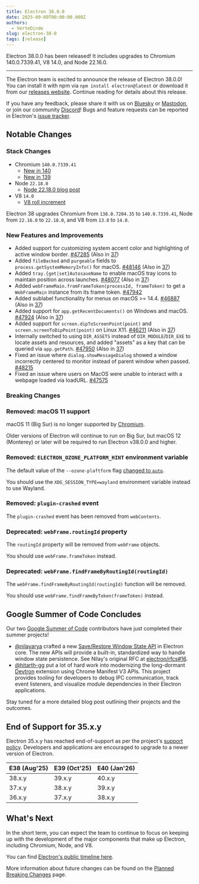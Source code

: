```yaml
---
title: Electron 38.0.0
date: 2025-09-09T00:00:00.000Z
authors:
  - VerteDinde
slug: electron-38-0
tags: [release]
---
```


Electron 38.0.0 has been released! It includes upgrades to Chromium 140.0.7339.41, V8 14.0, and Node 22.16.0.

---

The Electron team is excited to announce the release of Electron 38.0.0! You can install it with npm via `npm install electron@latest` or download it from our [releases website](https://releases.electronjs.org/release?channel=stable). Continue reading for details about this release.

If you have any feedback, please share it with us on [Bluesky](https://bsky.app/profile/electronjs.org) or [Mastodon](https://social.lfx.dev/@electronjs), or join our community [Discord](https://discord.com/invite/electronjs)! Bugs and feature requests can be reported in Electron's [issue tracker](https://github.com/electron/electron/issues).

## Notable Changes

### Stack Changes

- Chromium `140.0.7339.41`
  - [New in 140](https://developer.chrome.com/blog/new-in-chrome-140/)
  - [New in 139](https://developer.chrome.com/blog/new-in-chrome-139/)
- Node `22.18.0`
  - [Node 22.18.0 blog post](https://nodejs.org/en/blog/release/v22.18.0/)
- V8 `14.0`
  - [V8 roll increment](https://chromium.googlesource.com/v8/v8.git/+/fdb12b460f148895f6af2ff0e0d870ff8889f154)

Electron 38 upgrades Chromium from `138.0.7204.35` to `140.0.7339.41`, Node from `22.16.0` to `22.18.0`, and V8 from `13.8` to `14.0`.

### New Features and Improvements

- Added support for customizing system accent color and highlighting of active window border. [#47285](https://github.com/electron/electron/pull/47285) (Also in [37](https://github.com/electron/electron/pull/47537))
- Added `fileBacked` and `purgeable` fields to `process.getSystemMemoryInfo()` for macOS. [#48146](https://github.com/electron/electron/pull/48146) (Also in [37](https://github.com/electron/electron/pull/48143))
- Added `tray.{get|set}AutosaveName` to enable macOS tray icons to maintain position across launches. [#48077](https://github.com/electron/electron/pull/48077) (Also in [37](https://github.com/electron/electron/pull/48076))
- Added `webFrameMain.fromFrameToken(processId, frameToken)` to get a `WebFrameMain` instance from its frame token. [#47942](https://github.com/electron/electron/pull/47942)
- Added sublabel functionality for menus on macOS >= 14.4. [#46887](https://github.com/electron/electron/pull/46887) (Also in [37](https://github.com/electron/electron/pull/47042))
- Added support for `app.getRecentDocuments()` on Windows and macOS. [#47924](https://github.com/electron/electron/pull/47924) (Also in [37](https://github.com/electron/electron/pull/47923))
- Added support for `screen.dipToScreenPoint(point)` and `screen.screenToDipPoint(point)` on Linux X11. [#46211](https://github.com/electron/electron/pull/46211) (Also in [37](https://github.com/electron/electron/pull/46895))
- Internally switched to using `DIR_ASSETS` instead of `DIR_MODULE`/`DIR_EXE` to locate assets and resources, and added "assets" as a key that can be queried via `app.getPath`. [#47950](https://github.com/electron/electron/pull/47950) (Also in [37](https://github.com/electron/electron/pull/47951))
- Fixed an issue where `dialog.showMessageDialog` showed a window incorrectly centered to monitor instead of parent window when passed. [#48215](https://github.com/electron/electron/pull/48215)
- Fixed an issue where users on MacOS were unable to interact with a webpage loaded via loadURL. [#47575](https://github.com/electron/electron/pull/47575)

### Breaking Changes

### Removed: macOS 11 support

macOS 11 (Big Sur) is no longer supported by [Chromium](https://chromium-review.googlesource.com/c/chromium/src/+/6594615).

Older versions of Electron will continue to run on Big Sur, but macOS 12 (Monterey)
or later will be required to run Electron v38.0.0 and higher.

### Removed: `ELECTRON_OZONE_PLATFORM_HINT` environment variable

The default value of the `--ozone-plaftform` flag [changed to `auto`](https://chromium-review.googlesource.com/c/chromium/src/+/6775426).

You should use the `XDG_SESSION_TYPE=wayland` environment variable instead to use Wayland.

### Removed: `plugin-crashed` event

The `plugin-crashed` event has been removed from `webContents`.

### Deprecated: `webFrame.routingId` property

The `routingId` property will be removed from `webFrame` objects.

You should use `webFrame.frameToken` instead.

### Deprecated: `webFrame.findFrameByRoutingId(routingId)`

The `webFrame.findFrameByRoutingId(routingId)` function will be removed.

You should use `webFrame.findFrameByToken(frameToken)` instead.

## Google Summer of Code Concludes

Our two [Google Summer of Code](https://summerofcode.withgoogle.com/) contributors have just completed their summer projects!

- [@nilayarya](https://github.com/nilayarya) crafted a new [Save/Restore Window State API](https://github.com/electron/rfcs/pull/16/) in Electron core. The new APIs will provide a built-in, standardized way
  to handle window state persistence. See Nilay's original RFC at [electron/rfcs#16](https://github.com/electron/rfcs/pull/16).
- [@hitarth-gg](https://github.com/hitarth-gg) put a lot of hard work into modernizing the long-dormant [Devtron](https://github.com/electron-userland/devtron) extension using Chrome Manifest V3 APIs.
  This project provides tooling for developers to debug IPC communication, track event listeners, and visualize module dependencies in their Electron applications.

Stay tuned for a more detailed blog post outlining their projects and the outcomes.

## End of Support for 35.x.y

Electron 35.x.y has reached end-of-support as per the project's [support policy](https://www.electronjs.org/docs/latest/tutorial/electron-timelines#version-support-policy). Developers and applications are encouraged to upgrade to a newer version of Electron.

| E38 (Aug'25) | E39 (Oct'25) | E40 (Jan'26) |
| ------------ | ------------ | ------------ |
| 38.x.y       | 39.x.y       | 40.x.y       |
| 37.x.y       | 38.x.y       | 39.x.y       |
| 36.x.y       | 37.x.y       | 38.x.y       |

## What's Next

In the short term, you can expect the team to continue to focus on keeping up with the development of the major components that make up Electron, including Chromium, Node, and V8.

You can find [Electron's public timeline here](https://www.electronjs.org/docs/latest/tutorial/electron-timelines).

More information about future changes can be found on the [Planned Breaking Changes](https://github.com/electron/electron/blob/main/docs/breaking-changes.md) page.
